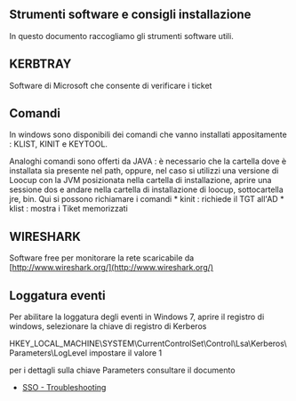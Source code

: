 ## Strumenti software e consigli installazione
In questo documento raccogliamo gli strumenti software utili.

## KERBTRAY
Software di Microsoft che consente di verificare i ticket

## Comandi
In windows sono disponibili dei comandi che vanno installati appositamente :  KLIST, KINIT e KEYTOOL.

Analoghi comandi sono offerti da JAVA :  è necessario che la cartella dove è installata sia presente nel path, oppure, nel caso si utilizzi una versione di Loocup con la JVM posizionata nella cartella di installazione, aprire una sessione dos e andare nella cartella di installazione di loocup, sottocartella jre, bin.
Qui si possono richiamare i comandi
 \* kinit :  richiede il TGT all'AD
 \* klist :  mostra i Tiket memorizzati


## WIRESHARK
Software free per monitorare la rete
scaricabile da
[http://www.wireshark.org/](http://www.wireshark.org/)


## Loggatura eventi
Per abilitare la loggatura degli eventi in Windows 7, aprire il registro di windows, selezionare la chiave di registro di Kerberos

HKEY_LOCAL_MACHINE\SYSTEM\CurrentControlSet\Control\Lsa\Kerberos\Parameters\LogLevel impostare il valore 1

per i dettagli sulla chiave Parameters consultare il documento
- [SSO - Troubleshooting](Sorgenti/DOC/TA/B£AMO/LOSSON_50I)




